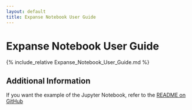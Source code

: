 ```yaml
---
layout: default
title: Expanse Notebook User Guide
---
```


# Expanse Notebook User Guide

{% include_relative Expanse_Notebook_User_Guide.md %}

## Additional Information

If you want the example of the Jupyter Notebook, refer to the [README on GitHub](https://github.com/sdsc-hpc-training-dev/Expanse-Notebooks-dev#readme)
